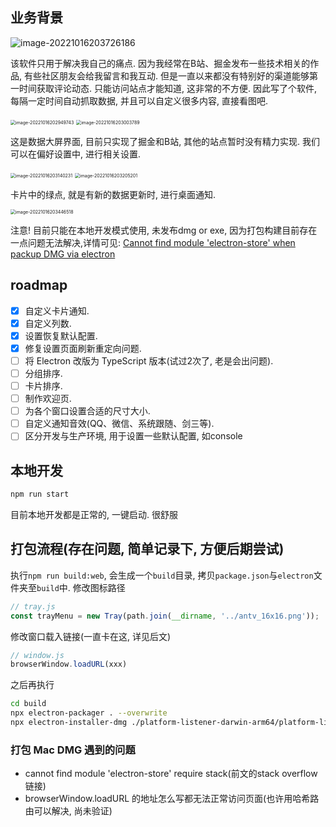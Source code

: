 ## 业务背景

![image-20221016203726186](https://eve-sama.oss-cn-shanghai.aliyuncs.com/blog/202210162037214.png)

该软件只用于解决我自己的痛点. 因为我经常在B站、掘金发布一些技术相关的作品, 有些社区朋友会给我留言和我互动. 但是一直以来都没有特别好的渠道能够第一时间获取评论动态. 只能访问站点才能知道, 这非常的不方便. 因此写了个软件, 每隔一定时间自动抓取数据, 并且可以自定义很多内容, 直接看图吧.

<img src="https://eve-sama.oss-cn-shanghai.aliyuncs.com/blog/202210162029786.png" alt="image-20221016202949743" style="zoom:50%;" />

<img src="https://eve-sama.oss-cn-shanghai.aliyuncs.com/blog/202210162030809.png" alt="image-20221016203003789" style="zoom:50%;" />

这是数据大屏界面, 目前只实现了掘金和B站, 其他的站点暂时没有精力实现. 我们可以在偏好设置中, 进行相关设置.

<img src="https://eve-sama.oss-cn-shanghai.aliyuncs.com/blog/202210162031268.png" alt="image-20221016203140231" style="zoom:50%;" />

<img src="https://eve-sama.oss-cn-shanghai.aliyuncs.com/blog/202210162032234.png" alt="image-20221016203205201" style="zoom:50%;" />

卡片中的绿点, 就是有新的数据更新时, 进行桌面通知.

<img src="https://eve-sama.oss-cn-shanghai.aliyuncs.com/blog/202210162034542.png" alt="image-20221016203446518" style="zoom:50%;" />

注意! 目前只能在本地开发模式使用, 未发布dmg or exe, 因为打包构建目前存在一点问题无法解决,详情可见: [Cannot find module 'electron-store' when packup DMG via electron](https://stackoverflow.com/questions/74086169/cannot-find-module-electron-store-when-packup-dmg-via-electron)

## roadmap

 - [x] 自定义卡片通知.
 - [x] 自定义列数.
 - [x] 设置恢复默认配置.
 - [x] 修复设置页面刷新重定向问题.
 - [ ] 将 Electron 改版为 TypeScript 版本(试过2次了, 老是会出问题).
 - [ ] 分组排序.
 - [ ] 卡片排序.
 - [ ] 制作欢迎页.
 - [ ] 为各个窗口设置合适的尺寸大小.
 - [ ] 自定义通知音效(QQ、微信、系统跟随、剑三等).
 - [ ] 区分开发与生产环境, 用于设置一些默认配置, 如console

## 本地开发

```bash
npm run start
```

目前本地开发都是正常的, 一键启动. 很舒服

## 打包流程(存在问题, 简单记录下, 方便后期尝试)

执行`npm run build:web`, 会生成一个`build`目录, 拷贝`package.json`与`electron`文件夹至`build`中. 修改图标路径
```js
// tray.js
const trayMenu = new Tray(path.join(__dirname, '../antv_16x16.png'));
```
修改窗口载入链接(一直卡在这, 详见后文)
```js
// window.js
browserWindow.loadURL(xxx)
```
之后再执行
```bash
cd build
npx electron-packager . --overwrite
npx electron-installer-dmg ./platform-listener-darwin-arm64/platform-listener.app platform-listener --overwrite
```

### 打包 Mac DMG 遇到的问题

 - cannot find module 'electron-store' require stack(前文的stack overflow链接)
 - browserWindow.loadURL 的地址怎么写都无法正常访问页面(也许用哈希路由可以解决, 尚未验证)